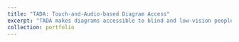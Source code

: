 ```yaml
---
title: "TADA: Touch-and-Audio-based Diagram Access"
excerpt: "TADA makes diagrams accessible to blind and low-vision people. <br/><a href='https://www.youtube.com/watch?v=cuc15ZQVRZU'> <img src='https://img.youtube.com/vi/cuc15ZQVRZU/0.jpg' alt='YouTube Video'> </a>"
collection: portfolio
---
```



